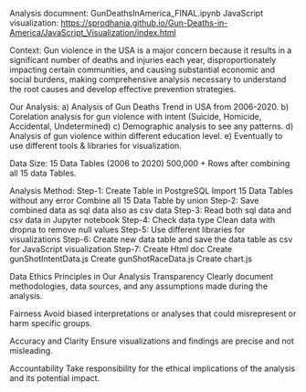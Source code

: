 Analysis documnent: GunDeathsInAmerica_FINAL.ipynb
JavaScript visualization: https://sprodhania.github.io/Gun-Deaths-in-America/JavaScript_Visualization/index.html

Context:
Gun violence in the USA is a major concern because it results in a significant number of deaths and injuries each year, disproportionately impacting certain communities, and causing substantial economic and social burdens, making comprehensive analysis necessary to understand the root causes and develop effective prevention strategies.

Our Analysis:
a) Analysis of Gun Deaths Trend in USA from 2006-2020.
b) Corelation analysis for gun violence with intent (Suicide, Homicide, Accidental, Undetermined)
c) Demographic analysis to see any patterns.
d) Analysis of gun violence within different education level. 
e) Eventually to use different tools & libraries for  visualization.

Data Size:
15 Data Tables (2006 to 2020)
500,000 + Rows after combining all 15 data Tables.

Analysis Method:
Step-1:
Create Table in PostgreSQL
Import 15 Data Tables without any error
Combine all 15 Data Table by union
Step-2:
Save combined data as sql data also as csv data
Step-3:
Read both sql data and csv data in Jupyter notebook
Step-4:
Check data type
Clean data with dropna to remove null values
Step-5:
Use different libraries for visualizations
Step-6:
Create new data table and save the data table as csv for JavaScript visualization
Step-7:
Create Html doc
Create gunShotIntentData.js
Create gunShotRaceData.js
Create chart.js

Data Ethics Principles in Our Analysis
Transparency
Clearly document methodologies, data sources, and any assumptions made during the analysis.

 Fairness
Avoid biased interpretations or analyses that could misrepresent or harm specific groups.

 Accuracy and Clarity
Ensure visualizations and findings are precise and not misleading.

 Accountability
Take responsibility for the ethical implications of the analysis and its potential impact.







